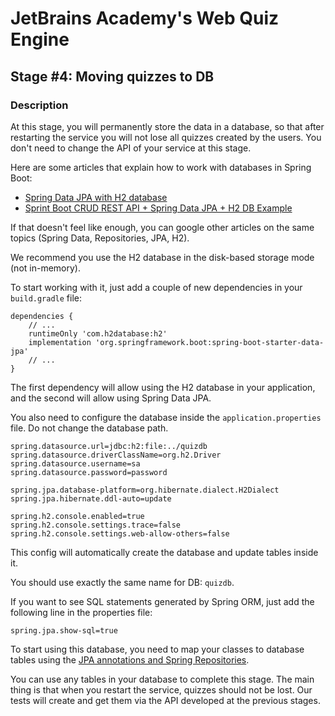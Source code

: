 # JetBrains Academy's Web Quiz Engine

## Stage #4: Moving quizzes to DB

### Description

<p>At this stage, you will permanently store the data in a database, so that after restarting the service you will not lose all quizzes created by the users. You don't need to change the API of your service at this stage.</p>

<p>Here are some articles that explain how to work with databases in Spring Boot:</p>

<ul>
	<li><a target="_blank" href="https://attacomsian.com/blog/spring-data-jpa-h2-database" rel="noopener noreferrer nofollow">Spring Data JPA with H2 database</a></li>
	<li><a target="_blank" href="https://www.javaguides.net/2019/08/spring-boot-crud-rest-api-spring-data-jpa-h2-database-example.html" rel="noopener noreferrer nofollow">Sprint Boot CRUD REST API + Spring Data JPA + H2 DB Example</a></li>
</ul>

<p>If that doesn't feel like enough, you can google other articles on the same topics (Spring Data, Repositories, JPA, H2).</p>

<p>We recommend you use the H2 database in the disk-based storage mode (not in-memory).</p>

<p>To start working with it, just add a couple of new dependencies in your <code class="language-java">build.gradle</code> file:</p>

<pre><code class="language-java">dependencies {
    // ...
    runtimeOnly 'com.h2database:h2'
    implementation 'org.springframework.boot:spring-boot-starter-data-jpa'
    // ...
}</code></pre>

<p>The first dependency will allow using the H2 database in your application, and the second will allow using Spring Data JPA.</p>

<p>You also need to configure the database inside the <code class="language-java">application.properties</code> file. Do not change the database path.</p>

<pre><code class="language-java">spring.datasource.url=jdbc:h2:file:../quizdb
spring.datasource.driverClassName=org.h2.Driver
spring.datasource.username=sa
spring.datasource.password=password

spring.jpa.database-platform=org.hibernate.dialect.H2Dialect
spring.jpa.hibernate.ddl-auto=update

spring.h2.console.enabled=true
spring.h2.console.settings.trace=false
spring.h2.console.settings.web-allow-others=false</code></pre>

<p>This config will automatically create the database and update tables inside it.</p>

<p>You should use exactly the same name for DB: <code class="language-java">quizdb</code>.</p>

<p>If you want to see SQL statements generated by Spring ORM, just add the following line in the properties file:</p>

<pre><code class="language-java">spring.jpa.show-sql=true</code></pre>

<p>To start using this database, you need to map your classes to database tables using the <a target="_blank" href="https://spring.io/guides/gs/accessing-data-jpa/" rel="noopener noreferrer nofollow">JPA annotations and Spring Repositories</a>.</p>

<p>You can use any tables in your database to complete this stage. The main thing is that when you restart the service, quizzes should not be lost. Our tests will create and get them via the API developed at the previous stages.</p>